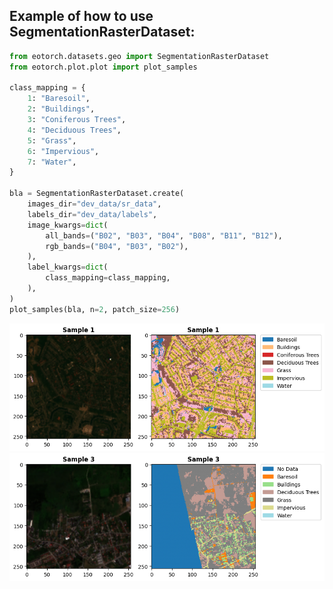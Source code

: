 ## Example of how to use SegmentationRasterDataset:

```python
from eotorch.datasets.geo import SegmentationRasterDataset
from eotorch.plot.plot import plot_samples

class_mapping = {
    1: "Baresoil",
    2: "Buildings",
    3: "Coniferous Trees",
    4: "Deciduous Trees",
    5: "Grass",
    6: "Impervious",
    7: "Water",
}

bla = SegmentationRasterDataset.create(
    images_dir="dev_data/sr_data",
    labels_dir="dev_data/labels",
    image_kwargs=dict(
        all_bands=("B02", "B03", "B04", "B08", "B11", "B12"),
        rgb_bands=("B04", "B03", "B02"),
    ),
    label_kwargs=dict(
        class_mapping=class_mapping,
    ),
)
plot_samples(bla, n=2, patch_size=256)
```

![alt text](media/sample_1.png)
![alt text](media/sample_2.png)